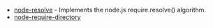 - [node-resolve](https://github.com/substack/node-resolve) - Implements the node.js require.resolve() algorithm.
- [node-require-directory](https://github.com/troygoode/node-require-directory)
